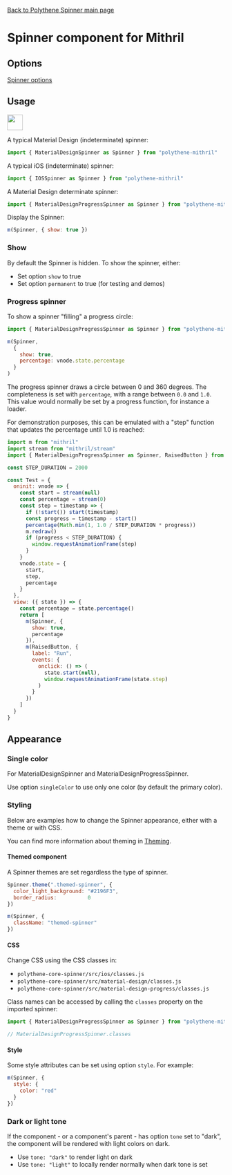 [Back to Polythene Spinner main page](../spinner.md)

# Spinner component for Mithril


## Options

[Spinner options](../spinner.md)


## Usage

<a href="https://jsfiddle.net/ArthurClemens/hnzvnhxa/" target="_blank"><img src="https://arthurclemens.github.io/assets/polythene/docs/try-out-green.gif" height="36" /></a>

A typical Material Design (indeterminate) spinner:

~~~javascript
import { MaterialDesignSpinner as Spinner } from "polythene-mithril"
~~~

A typical iOS (indeterminate) spinner:

~~~javascript
import { IOSSpinner as Spinner } from "polythene-mithril"
~~~

A Material Design determinate spinner:

~~~javascript
import { MaterialDesignProgressSpinner as Spinner } from "polythene-mithril"
~~~

Display the Spinner:

~~~javascript
m(Spinner, { show: true })
~~~

### Show

By default the Spinner is hidden. To show the spinner, either:

* Set option `show` to true
* Set option `permanent` to true (for testing and demos)

### Progress spinner

To show a spinner "filling" a progress circle:

~~~javascript
import { MaterialDesignProgressSpinner as Spinner } from "polythene-mithril"

m(Spinner,
  {
    show: true,
    percentage: vnode.state.percentage
  }
)
~~~

The progress spinner draws a circle between 0 and 360 degrees. The completeness is set with `percentage`, with a range between `0.0` and `1.0`. This value would normally be set by a progress function, for instance a loader.

For demonstration purposes, this can be emulated with a "step" function that updates the percentage until 1.0 is reached:

~~~javascript
import m from "mithril"
import stream from "mithril/stream"
import { MaterialDesignProgressSpinner as Spinner, RaisedButton } from "polythene-mithril"

const STEP_DURATION = 2000

const Test = {
  oninit: vnode => {
    const start = stream(null)
    const percentage = stream(0)
    const step = timestamp => {
      if (!start()) start(timestamp)
      const progress = timestamp - start()
      percentage(Math.min(1, 1.0 / STEP_DURATION * progress))
      m.redraw()
      if (progress < STEP_DURATION) {
        window.requestAnimationFrame(step)
      }
    }
    vnode.state = {
      start,
      step,
      percentage
    }
  },
  view: ({ state }) => {
    const percentage = state.percentage()
    return [
      m(Spinner, {
        show: true,
        percentage
      }),
      m(RaisedButton, {
        label: "Run",
        events: {
          onclick: () => (
            state.start(null),
            window.requestAnimationFrame(state.step)
          )
        }
      })
    ]
  }
}
~~~


## Appearance

### Single color

For MaterialDesignSpinner and MaterialDesignProgressSpinner.

Use option `singleColor` to use only one color (by default the primary color).

### Styling

Below are examples how to change the Spinner appearance, either with a theme or with CSS.

You can find more information about theming in [Theming](../theming.md).

#### Themed component

A Spinner themes are set regardless the type of spinner.

~~~javascript
Spinner.theme(".themed-spinner", {
  color_light_background: "#2196F3",
  border_radius:          0
})

m(Spinner, {
  className: "themed-spinner"
})
~~~

#### CSS

Change CSS using the CSS classes in:

* `polythene-core-spinner/src/ios/classes.js`
* `polythene-core-spinner/src/material-design/classes.js`
* `polythene-core-spinner/src/material-design-progress/classes.js`

Class names can be accessed by calling the `classes` property on the imported spinner:

~~~javascript
import { MaterialDesignProgressSpinner as Spinner } from "polythene-mithril"

// MaterialDesignProgressSpinner.classes
~~~

#### Style

Some style attributes can be set using option `style`. For example:

~~~javascript
m(Spinner, {
  style: {
    color: "red"
  }
})
~~~

### Dark or light tone

If the component - or a component's parent - has option `tone` set to "dark", the component will be rendered with light colors on dark. 

* Use `tone: "dark"` to render light on dark
* Use `tone: "light"` to locally render normally when dark tone is set


